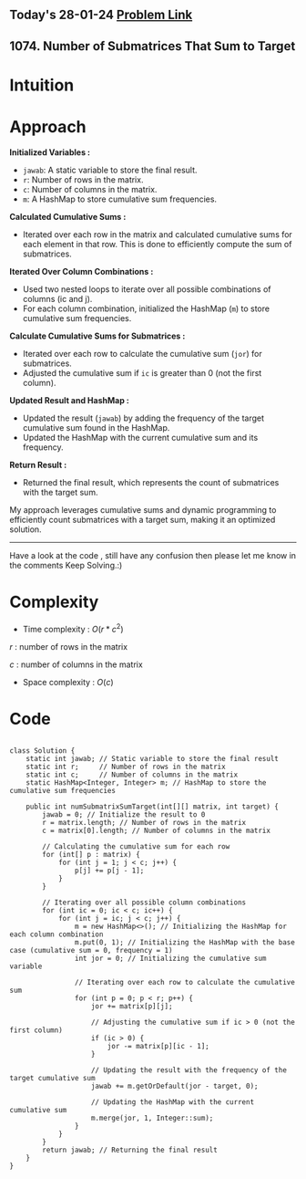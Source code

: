## Today's 28-01-24 [Problem Link](https://leetcode.com/problems/number-of-submatrices-that-sum-to-target/description/?envType=daily-question&envId=2024-01-28)
## 1074. Number of Submatrices That Sum to Target


# Intuition
<!-- Describe your first thoughts on how to solve this problem. -->

# Approach
<!-- Describe your approach to solving the problem. -->
**Initialized Variables :**
   - `jawab`: A static variable to store the final result.
   - `r`: Number of rows in the matrix.
   - `c`: Number of columns in the matrix.
   - `m`: A HashMap to store cumulative sum frequencies.

**Calculated Cumulative Sums :**
   - Iterated over each row in the matrix and calculated cumulative sums for each element in that row. This is done to efficiently compute the sum of submatrices.

**Iterated Over Column Combinations :**
   - Used two nested loops to iterate over all possible combinations of columns (ic and j).
   - For each column combination, initialized the HashMap (`m`) to store cumulative sum frequencies.

**Calculate Cumulative Sums for Submatrices :**
   - Iterated over each row to calculate the cumulative sum (`jor`) for submatrices.
   - Adjusted the cumulative sum if `ic` is greater than 0 (not the first column).

**Updated Result and HashMap :**
   - Updated the result (`jawab`) by adding the frequency of the target cumulative sum found in the HashMap.
   - Updated the HashMap with the current cumulative sum and its frequency.

**Return Result :**
   - Returned the final result, which represents the count of submatrices with the target sum.

My approach leverages cumulative sums and dynamic programming to efficiently count submatrices with a target sum, making it an optimized solution.

---
Have a look at the code , still have any confusion then please let me know in the comments
Keep Solving.:)
# Complexity
- Time complexity : $O(r * c^2)$
<!-- Add your time complexity here, e.g. $$O(n)$$ -->
$r$ : number of rows in the matrix

$c$ : number of columns in the matrix
- Space complexity : $O(c)$
<!-- Add your space complexity here, e.g. $$O(n)$$ -->

# Code
```

class Solution {
    static int jawab; // Static variable to store the final result
    static int r;     // Number of rows in the matrix
    static int c;     // Number of columns in the matrix
    static HashMap<Integer, Integer> m; // HashMap to store the cumulative sum frequencies

    public int numSubmatrixSumTarget(int[][] matrix, int target) {
        jawab = 0; // Initialize the result to 0
        r = matrix.length; // Number of rows in the matrix
        c = matrix[0].length; // Number of columns in the matrix
        
        // Calculating the cumulative sum for each row
        for (int[] p : matrix) {
            for (int j = 1; j < c; j++) {
                p[j] += p[j - 1];
            }
        }

        // Iterating over all possible column combinations
        for (int ic = 0; ic < c; ic++) {
            for (int j = ic; j < c; j++) {
                m = new HashMap<>(); // Initializing the HashMap for each column combination
                m.put(0, 1); // Initializing the HashMap with the base case (cumulative sum = 0, frequency = 1)
                int jor = 0; // Initializing the cumulative sum variable

                // Iterating over each row to calculate the cumulative sum
                for (int p = 0; p < r; p++) {
                    jor += matrix[p][j];
                    
                    // Adjusting the cumulative sum if ic > 0 (not the first column)
                    if (ic > 0) {
                        jor -= matrix[p][ic - 1];
                    }

                    // Updating the result with the frequency of the target cumulative sum
                    jawab += m.getOrDefault(jor - target, 0);
                    
                    // Updating the HashMap with the current cumulative sum
                    m.merge(jor, 1, Integer::sum);
                }
            }
        }
        return jawab; // Returning the final result
    }
}

```